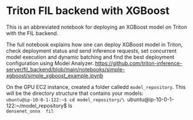 # Triton FIL backend with XGBoost
This is an abbreviated notebook for deploying an XGBoost model on Triton with the FIL backend. 

The full notebook explains how one can deploy XGBoost model in Triton, check deployment status and send inference requests, set concurrent model execution and dynamic batching and find the best deployment configuration using Model Analyzer.
https://github.com/triton-inference-server/fil_backend/blob/main/notebooks/simple-xgboost/simple_xgboost_example.ipynb

On the GPU EC2 instance, created a folder calledd `model_repository`.  This will be the directory structure that contains your models:\
`ubuntu@ip-10-0-1-122:~$ cd model_repository/\
`ubuntu@ip-10-0-1-122:~/model_repository$ ls\
`densenet_onnx  fil`


